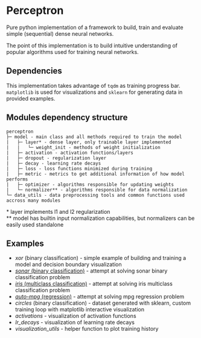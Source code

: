# Perceptron
Pure python implementation of a framework to build, train and evaluate simple (sequential) dense neural networks.

The point of this implementation is to build intuitive understanding of popular algorithms used for training neural networks.

## Dependencies
This implementation takes advantage of `tqdm` as training progress bar.
`matplotlib` is used for visualizations and `sklearn` for generating data in provided examples.

## Modules dependency structure
```
perceptron
├─ model - main class and all methods required to train the model
|   ├─ layer* - dense layer, only trainable layer implemented
|   |   └─ weight_init - methods of weight initialization
|   ├─ activation - activation functions/layers
|   ├─ dropout - regularization layer
|   ├─ decay - learning rate decays
|   ├─ loss - loss functions minimized during training
|   ├─ metric - metrics to get additional information of how model performs
|   ├─ optimizer - algorithms responsible for updating weights
|   └─ normalizer** - algorithms responsible for data normalization
└─ data_utils - data preprocessing tools and common functions used accross many modules
```
\* layer implements l1 and l2 regularization</br>
\*\* model has builtin input normalization capabilities, but normalizers can be easily used standalone

## Examples
- *xor* (binary classification) - simple example of building and training a model and decision boundary visualization
- [*sonar* (binary classification)](http://archive.ics.uci.edu/ml/datasets/connectionist+bench+(sonar,+mines+vs.+rocks)) - attempt at solving sonar binary classification problem
- [*iris* (multiclass classification)](https://archive.ics.uci.edu/ml/datasets/iris) - attempt at solving iris multiclass classification problem
- [*auto-mpg* (regression)](https://www.kaggle.com/datasets/uciml/autompg-dataset) - attempt at solving mpg regression problem 
- *circles*  (binary classification) - dataset generated with sklearn, custom training loop with matplotlib interactive visualization 
- *activations* - visualization of activation functions
- *lr_decays* - visualization of learning rate decays
- *visualization_utils* - helper function to plot training history
